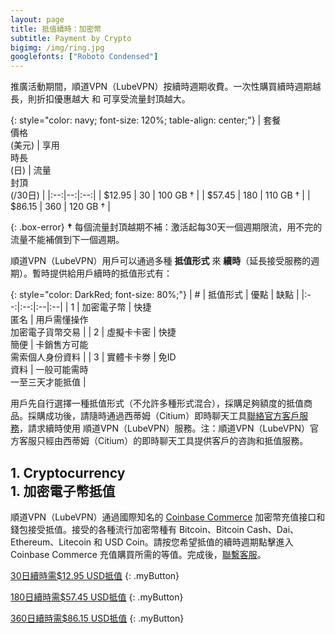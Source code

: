 ```yaml
---
layout: page
title: 抵值續時：加密幣
subtitle: Payment by Crypto
bigimg: /img/ring.jpg
googlefonts: ["Roboto Condensed"]
---
```


推廣活動期間，順道VPN（LubeVPN）按續時週期收費。一次性購買續時週期越長，則折扣優惠越大 和 可享受流量封頂越大。

 {: style="color: navy; font-size: 120%; table-align: center;"}
 | 套餐<br>價格<br>(美元) | 享用<br>時長<br>(日)  | 流量<br>封頂<br>(/30日) |
 |:--:|--:|:--:|
 | $12.95 | 30 | 100 GB † |
 | $57.45 | 180 | 110 GB † |
 | $86.15 | 360 | 120 GB † |

 {: .box-error}
 **†** 每個流量封頂越期不補：激活起每30天一個週期限流，用不完的流量不能補償到下一個週期。

順道VPN（LubeVPN）用戶可以通過多種 __抵值形式__ 來 __續時__（延長接受服務的週期）。暫時提供給用戶續時的抵值形式有：

{: style="color: DarkRed; font-size: 80%;"}
| # | 抵值形式 | 優點 | 缺點 |
|:--:|:--:|:--|:--|
| 1 | 加密電子幣 | 快捷<br>匿名 | 用戶需懂操作<br>加密電子貨幣交易 |
| 2 | 虛擬卡卡密 | 快捷<br>簡便 | 卡銷售方可能<br>需索個人身份資料 |
| 3 | 實體卡卡劵 | 免ID<br>資料 | 一般可能需時<br>一至三天才能抵值 |

用戶先自行選擇一種抵值形式（不允許多種形式混合），採購足夠額度的抵值商品。採購成功後，請隨時通過西蒂姆（Citium）即時聊天工具[聯絡官方客戶服務](../contact_us)，請求續時使用 順道VPN（LubeVPN）服務。注：順道VPN（LubeVPN）官方客服只經由西蒂姆（Citium）的即時聊天工具提供客戶的咨詢和抵值服務。

## 1. Cryptocurrency<br>1. 加密電子幣抵值
順道VPN（LubeVPN）通過國際知名的 [Coinbase Commerce](https://commerce.coinbase.com/) 加密幣充值接口和錢包接受抵值。接受的各種流行加密幣種有 Bitcoin、Bitcoin Cash、Dai、Ethereum、Litecoin 和 USD Coin。請按您希望抵值的續時週期點擊進入 Coinbase Commerce 充值購買所需的等值。完成後，[聯繫客服](../contact_us)。

[30日續時需$12.95 USD抵值](https://commerce.coinbase.com/checkout/d3b2abdd-a42d-4636-a020-977df3348813)
{: .myButton}

[180日續時需$57.45 USD抵值](https://commerce.coinbase.com/checkout/44e644c9-1704-4c3a-9469-3a9ce073f577
)
{: .myButton}

[360日續時需$86.15 USD抵值](https://commerce.coinbase.com/checkout/d3b2abdd-a42d-4636-a020-977df3348813)
{: .myButton}
